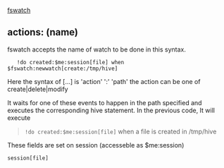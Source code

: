 [fswatch](fswatch.md)

## actions: (name) ##

fswatch accepts the name of watch to be done in this syntax.
```
   !do created:$me:session[file] when $fswatch:newwatch[create:/tmp/hive]
```

Here the syntax of [...] is 'action' ':' 'path'
the action can be one of create|delete|modify

It waits for one of these events to happen in the path specified and executes the corresponding
hive statement. In the previous code, It will execute
> ` !do created:$me:session[file] `
when a file is created in /tmp/hive

These fields are set on session (accesseble as $me:session)
```
session[file]
```